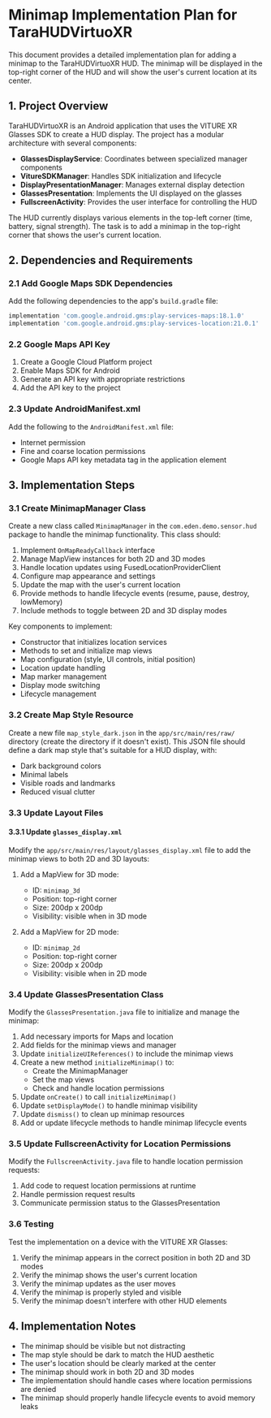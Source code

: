 # Minimap Implementation Plan for TaraHUDVirtuoXR

This document provides a detailed implementation plan for adding a minimap to the TaraHUDVirtuoXR HUD. The minimap will be displayed in the top-right corner of the HUD and will show the user's current location at its center.

## 1. Project Overview

TaraHUDVirtuoXR is an Android application that uses the VITURE XR Glasses SDK to create a HUD display. The project has a modular architecture with several components:

- **GlassesDisplayService**: Coordinates between specialized manager components
- **VitureSDKManager**: Handles SDK initialization and lifecycle
- **DisplayPresentationManager**: Manages external display detection
- **GlassesPresentation**: Implements the UI displayed on the glasses
- **FullscreenActivity**: Provides the user interface for controlling the HUD

The HUD currently displays various elements in the top-left corner (time, battery, signal strength). The task is to add a minimap in the top-right corner that shows the user's current location.

## 2. Dependencies and Requirements

### 2.1 Add Google Maps SDK Dependencies

Add the following dependencies to the app's `build.gradle` file:

```gradle
implementation 'com.google.android.gms:play-services-maps:18.1.0'
implementation 'com.google.android.gms:play-services-location:21.0.1'
```

### 2.2 Google Maps API Key

1. Create a Google Cloud Platform project
2. Enable Maps SDK for Android
3. Generate an API key with appropriate restrictions
4. Add the API key to the project

### 2.3 Update AndroidManifest.xml

Add the following to the `AndroidManifest.xml` file:
- Internet permission
- Fine and coarse location permissions
- Google Maps API key metadata tag in the application element

## 3. Implementation Steps

### 3.1 Create MinimapManager Class

Create a new class called `MinimapManager` in the `com.eden.demo.sensor.hud` package to handle the minimap functionality. This class should:

1. Implement `OnMapReadyCallback` interface
2. Manage MapView instances for both 2D and 3D modes
3. Handle location updates using FusedLocationProviderClient
4. Configure map appearance and settings
5. Update the map with the user's current location
6. Provide methods to handle lifecycle events (resume, pause, destroy, lowMemory)
7. Include methods to toggle between 2D and 3D display modes

Key components to implement:
- Constructor that initializes location services
- Methods to set and initialize map views
- Map configuration (style, UI controls, initial position)
- Location update handling
- Map marker management
- Display mode switching
- Lifecycle management

### 3.2 Create Map Style Resource

Create a new file `map_style_dark.json` in the `app/src/main/res/raw/` directory (create the directory if it doesn't exist). This JSON file should define a dark map style that's suitable for a HUD display, with:
- Dark background colors
- Minimal labels
- Visible roads and landmarks
- Reduced visual clutter

### 3.3 Update Layout Files

#### 3.3.1 Update `glasses_display.xml`

Modify the `app/src/main/res/layout/glasses_display.xml` file to add the minimap views to both 2D and 3D layouts:

1. Add a MapView for 3D mode:
   - ID: `minimap_3d`
   - Position: top-right corner
   - Size: 200dp x 200dp
   - Visibility: visible when in 3D mode

2. Add a MapView for 2D mode:
   - ID: `minimap_2d`
   - Position: top-right corner
   - Size: 200dp x 200dp
   - Visibility: visible when in 2D mode

### 3.4 Update GlassesPresentation Class

Modify the `GlassesPresentation.java` file to initialize and manage the minimap:

1. Add necessary imports for Maps and location
2. Add fields for the minimap views and manager
3. Update `initializeUIReferences()` to include the minimap views
4. Create a new method `initializeMinimap()` to:
   - Create the MinimapManager
   - Set the map views
   - Check and handle location permissions
5. Update `onCreate()` to call `initializeMinimap()`
6. Update `setDisplayMode()` to handle minimap visibility
7. Update `dismiss()` to clean up minimap resources
8. Add or update lifecycle methods to handle minimap lifecycle events

### 3.5 Update FullscreenActivity for Location Permissions

Modify the `FullscreenActivity.java` file to handle location permission requests:

1. Add code to request location permissions at runtime
2. Handle permission request results
3. Communicate permission status to the GlassesPresentation

### 3.6 Testing

Test the implementation on a device with the VITURE XR Glasses:

1. Verify the minimap appears in the correct position in both 2D and 3D modes
2. Verify the minimap shows the user's current location
3. Verify the minimap updates as the user moves
4. Verify the minimap is properly styled and visible
5. Verify the minimap doesn't interfere with other HUD elements

## 4. Implementation Notes

- The minimap should be visible but not distracting
- The map style should be dark to match the HUD aesthetic
- The user's location should be clearly marked at the center
- The minimap should work in both 2D and 3D modes
- The implementation should handle cases where location permissions are denied
- The minimap should properly handle lifecycle events to avoid memory leaks
